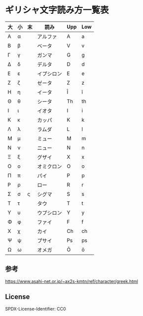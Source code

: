 # ギリシャ文字読み方一覧表

|大|小|末|読み|Upp|Low|
|---|---|---|---|---|---|
|Α|α||アルファ|A|a|
|Β|β||ベータ|V|v|
|Γ|γ||ガンマ|G|g|
|Δ|δ||デルタ|D|d|
|Ε|ε||イプシロン|E|e|
|Ζ|ζ||ゼータ|Z|z|
|Η|η||イータ|Ī|ī|
|Θ|θ||シータ|Th|th|
|Ι|ι||イオタ|I|i|
|Κ|κ||カッパ|K|k|
|Λ|λ||ラムダ|L|l|
|Μ|μ||ミュー|M|m|
|Ν|ν||ニュー|N|n|
|Ξ|ξ||グザイ|X|x|
|Ο|ο||オミクロン|O|o|
|Π|π||パイ|P|p|
|Ρ|ρ||ロー|R|r|
|Σ|σ|ς|シグマ|S|s|
|Τ|τ||タウ|T|t|
|Υ|υ||ウプシロン|Y|y|
|Φ|φ||ファイ|F|f|
|Χ|χ||カイ|Ch|ch|
|Ψ|ψ||プサイ|Ps|ps|
|Ω|ω||オメガ|Ō|ō|

## 参考

<https://www.asahi-net.or.jp/~ax2s-kmtn/ref/character/greek.html>

## License

SPDX-License-Identifier: CC0
